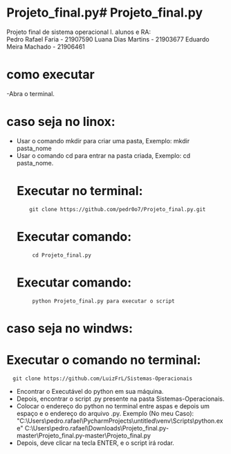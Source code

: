 # Projeto_final.py# Projeto_final.py
Projeto final de sistema operacional l.
alunos e RA:                                                                         
Pedro Rafael Faria - 21907590
Luana Dias Martins - 21903677
Eduardo Meira Machado - 21906461
# como executar
-Abra o terminal.
# caso seja no linox:
- Usar o comando mkdir para criar uma pasta, Exemplo:
            mkdir pasta_nome
- Usar o comando cd para entrar na pasta criada, Exemplo:
            cd pasta_nome.
     # Executar no terminal:
          git clone https://github.com/pedr0o7/Projeto_final.py.git
     # Executar comando:
           cd Projeto_final.py
     # Executar comando:
           python Projeto_final.py para executar o script
# caso seja no windws:
   # Executar o comando no terminal: 
      git clone https://github.com/LuizFrL/Sistemas-Operacionais
- Encontrar o Executável do python em sua máquina.
- Depois, encontrar o script .py presente na pasta Sistemas-Operacionais.
- Colocar o endereço do python no terminal entre aspas e depois um espaço e o endereço do arquivo .py.
Exemplo (No meu Caso):
            "C:\Users\pedro.rafael\PycharmProjects\untitled\venv\Scripts\python.exe" C:\Users\pedro.rafael\Downloads\Projeto_final.py-master\Projeto_final.py-master\Projeto_final.py
- Depois, deve clicar na tecla ENTER, e o script irá rodar.

